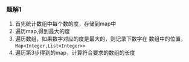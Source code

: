 ### 题解1
1. 首先统计数组中每个数的度，存储到map中
2. 遍历map,得到最大的度
3. 遍历数组，如果数字对应的度是最大的，则记录下数字在
   数组中的位置，`Map<Integer,List<Integer>>`
4. 遍历第3步得到的map，计算符合要求的数组的长度